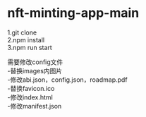 # nft-minting-app-main
1.git clone <br/>
2.npm install <br/>
3.npm run start <br/>



需要修改config文件<br/>
-替换images内图片<br/>
-修改abi.json，config.json，roadmap.pdf<br/>
-替换favicon.ico<br/>
-修改index.html<br/>
-修改manifest.json<br/>
